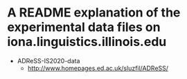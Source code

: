 # A README explanation of the experimental data files on iona.linguistics.illinois.edu

* ADReSS-IS2020-data
	* http://www.homepages.ed.ac.uk/sluzfil/ADReSS/


